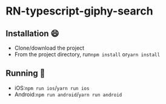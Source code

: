 # RN-typescript-giphy-search

## Installation 😄

- Clone/download the project
- From the project directory, run`npm install` or`yarn install`

## Running 🚀️

- iOS:`npm run ios`/`yarn run ios`
- Android:`npm run android`/`yarn run android`
